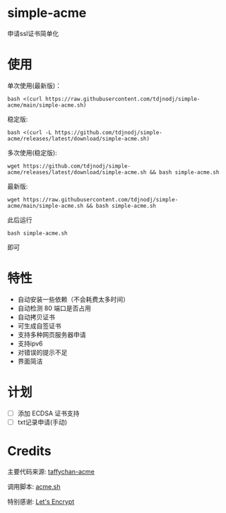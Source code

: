 # simple-acme
申请ssl证书简单化

# 使用

单次使用(最新版)：

```shell
bash <(curl https://raw.githubusercontent.com/tdjnodj/simple-acme/main/simple-acme.sh)
```

稳定版:

```shell
bash <(curl -L https://github.com/tdjnodj/simple-acme/releases/latest/download/simple-acme.sh)
```

多次使用(稳定版):

```shell
wget https://github.com/tdjnodj/simple-acme/releases/latest/download/simple-acme.sh && bash simple-acme.sh
```

最新版:

```shell
wget https://raw.githubusercontent.com/tdjnodj/simple-acme/main/simple-acme.sh && bash simple-acme.sh
```


此后运行
```shell
bash simple-acme.sh
```
即可

# 特性

- 自动安装一些依赖（不会耗费太多时间）
- 自动检测 80 端口是否占用
- 自动拷贝证书
- 可生成自签证书
- 支持多种网页服务器申请
- 支持ipv6
- 对错误的提示不足
- 界面简洁

# 计划

- [ ] 添加 ECDSA 证书支持
- [ ] txt记录申请(手动)

# Credits

主要代码来源: [taffychan-acme](https://github.com/taffychan/acme)

调用脚本: [acme.sh](https://acme.sh/)

特别感谢: [Let's Encrypt](https://letsencrypt.org/)
